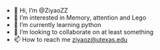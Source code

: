 - 👋 Hi, I’m @ZiyaoZZ
- 👀 I’m interested in Memory, attention and Lego
- 🌱 I’m currently learning python
- 💞️ I’m looking to collaborate on at least something
- 📫 How to reach me ziyaoz@utexas.edu

<!---
ZiyaoZZ/ZiyaoZZ is a ✨ special ✨ repository because its `README.md` (this file) appears on your GitHub profile.
You can click the Preview link to take a look at your changes.
--->

